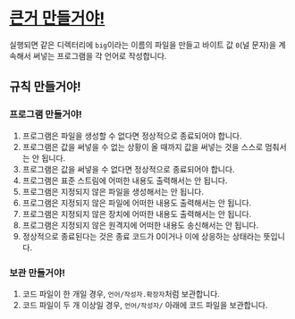 # [큰거 만들거야!](https://namu.wiki/w/%EC%86%8C%EA%B3%B5%EB%85%80%20%EB%A7%88%EB%A5%BC%EB%A0%8C)

실행되면 같은 디렉터리에 `big`이라는 이름의 파일을 만들고 바이트 값 `0`(널 문자)을 계속해서 써넣는 프로그램을 각 언어로 작성합니다.

## 규칙 만들거야!

### 프로그램 만들거야!

1. 프로그램은 파일을 생성할 수 없다면 정상적으로 종료되어야 합니다.
2. 프로그램은 값을 써넣을 수 없는 상황이 올 때까지 값을 써넣는 것을 스스로 멈춰서는 안 됩니다.
3. 프로그램은 값을 써넣을 수 없다면 정상적으로 종료되어야 합니다.
4. 프로그램은 표준 스트림에 어떠한 내용도 출력해서는 안 됩니다.
5. 프로그램은 지정되지 않은 파일을 생성해서는 안 됩니다.
6. 프로그램은 지정되지 않은 파일에 어떠한 내용도 출력해서는 안 됩니다.
7. 프로그램은 지정되지 않은 장치에 어떠한 내용도 출력해서는 안 됩니다.
8. 프로그램은 지정되지 않은 원격지에 어떠한 내용도 송신해서는 안 됩니다.
9. 정상적으로 종료된다는 것은 종료 코드가 0이거나 이에 상응하는 상태라는 뜻입니다.

### 보관 만들거야!

1. 코드 파일이 한 개일 경우, `언어/작성자.확장자`처럼 보관합니다.
2. 코드 파일이 두 개 이상일 경우, `언어/작성자/` 아래에 코드 파일을 보관합니다.
